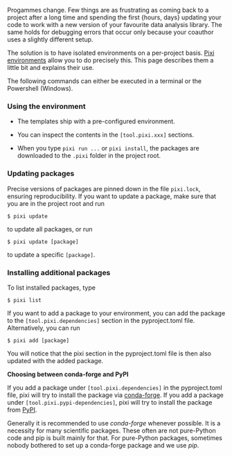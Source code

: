 Progammes change. Few things are as frustrating as coming back to a project after a long
time and spending the first {hours, days} updating your code to work with a new version
of your favourite data analysis library. The same holds for debugging errors that occur
only because your coauthor uses a slightly different setup.

The solution is to have isolated environments on a per-project basis.
[Pixi environments](https://pixi.sh/latest/tutorials/python/) allow you to do precisely
this. This page describes them a little bit and explains their use.

The following commands can either be executed in a terminal or the Powershell (Windows).

### Using the environment

- The templates ship with a pre-configured environment.

- You can inspect the contents in the `[tool.pixi.xxx]` sections.

- When you type `pixi run ...` or `pixi install`, the packages are downloaded to the
  `.pixi` folder in the project root.

### Updating packages

Precise versions of packages are pinned down in the file `pixi.lock`, ensuring
reproducibility. If you want to update a package, make sure that you are in the project
root and run

```console
$ pixi update
```

to update all packages, or run

```console
$ pixi update [package]
```

to update a specific `[package]`.

### Installing additional packages

To list installed packages, type

```console
$ pixi list
```

If you want to add a package to your environment, you can add the package to the
`[tool.pixi.dependencies]` section in the pyproject.toml file. Alternatively, you can
run

```console
$ pixi add [package]
```

You will notice that the pixi section in the pyproject.toml file is then also updated
with the added package.

**Choosing between conda-forge and PyPI**

If you add a package under `[tool.pixi.dependencies]` in the pyproject.toml file, pixi
will try to install the package via [conda-forge](https://conda-forge.org/). If you add
a package under `[tool.pixi.pypi-dependencies]`, pixi will try to install the package
from [PyPI](https://pypi.org/).

Generally it is recommended to use *conda-forge* whenever possible. It is a necessity
for many scientific packages. These often are not pure-Python code and pip is built
mainly for that. For pure-Python packages, sometimes nobody bothered to set up a
conda-forge package and we use *pip*.
